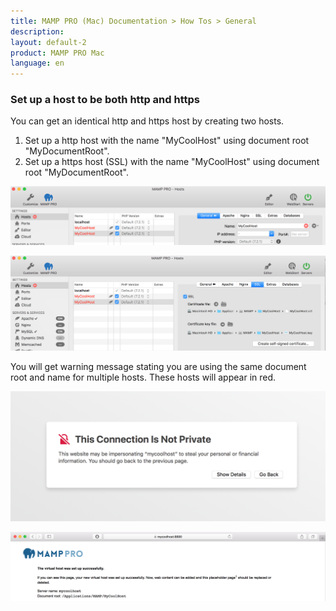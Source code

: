 ```yaml
---
title: MAMP PRO (Mac) Documentation > How Tos > General
description: 
layout: default-2
product: MAMP PRO Mac
language: en
---
```


### Set up a host to be both http and https

You can get an identical http and https host by creating two hosts.

1. Set up a http host with the name "MyCoolHost" using document root "MyDocumentRoot".
2. Set up a https host (SSL) with the name "MyCoolHost" using document root "MyDocumentRoot".


 ![MAMP](/en/MAMP-PRO-Mac/How-Tos/General/SetUpHostHttpHttps/General.png)
 
 ![MAMP](/en/MAMP-PRO-Mac/How-Tos/General/SetUpHostHttpHttps/SSL.png)
 

You will get warning message stating you are using the same document root and name for multiple hosts. These hosts will appear in red.


 ![MAMP](/en/MAMP-PRO-Mac/How-Tos/General/SetUpHostHttpHttps/Connection.png)
 
 ![MAMP](/en/MAMP-PRO-Mac/How-Tos/General/SetUpHostHttpHttps/sslSite.png)

